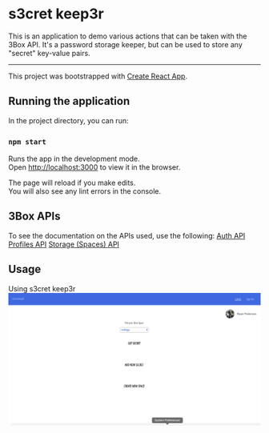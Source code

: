 # s3cret keep3r

This is an application to demo various actions that can be taken with the 3Box API. It's a password storage keeper, but can be used to store any "secret" key-value pairs.

---

This project was bootstrapped with [Create React App](https://github.com/facebook/create-react-app).

## Running the application

In the project directory, you can run:

### `npm start`

Runs the app in the development mode.<br>
Open [http://localhost:3000](http://localhost:3000) to view it in the browser.

The page will reload if you make edits.<br>
You will also see any lint errors in the console.

## 3Box APIs
To see the documentation on the APIs used, use the following:
[Auth API](https://docs.3box.io/api/auth)
[Profiles API](https://docs.3box.io/api/profiles)
[Storage (Spaces) API](https://docs.3box.io/api/storage)

## Usage

Using s3cret keep3r
![Using s3cret keep3r](/src/assets/s3cret_keep3r.gif)